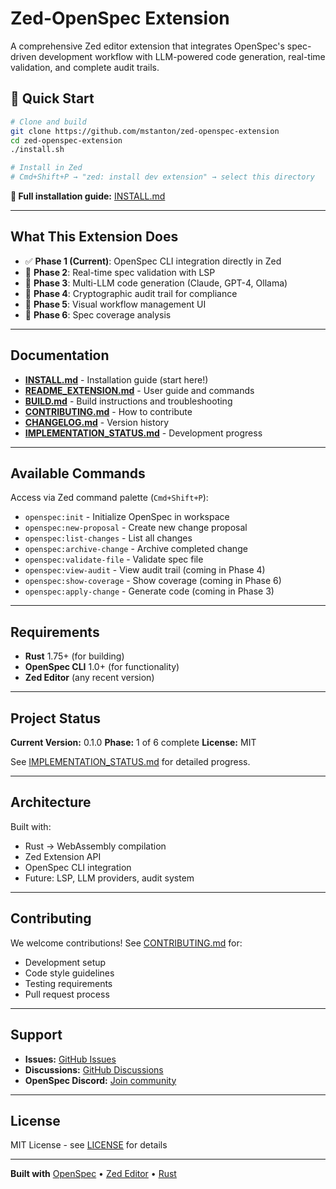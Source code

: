 # Zed-OpenSpec Extension

A comprehensive Zed editor extension that integrates OpenSpec's spec-driven development workflow with LLM-powered code generation, real-time validation, and complete audit trails.

## 🚀 Quick Start

```bash
# Clone and build
git clone https://github.com/mstanton/zed-openspec-extension
cd zed-openspec-extension
./install.sh

# Install in Zed
# Cmd+Shift+P → "zed: install dev extension" → select this directory
```

**📖 Full installation guide:** [INSTALL.md](INSTALL.md)

---

## What This Extension Does

- ✅ **Phase 1 (Current)**: OpenSpec CLI integration directly in Zed
- 🚧 **Phase 2**: Real-time spec validation with LSP
- 🚧 **Phase 3**: Multi-LLM code generation (Claude, GPT-4, Ollama)
- 🚧 **Phase 4**: Cryptographic audit trail for compliance
- 🚧 **Phase 5**: Visual workflow management UI
- 🚧 **Phase 6**: Spec coverage analysis

---

## Documentation

- **[INSTALL.md](INSTALL.md)** - Installation guide (start here!)
- **[README_EXTENSION.md](README_EXTENSION.md)** - User guide and commands
- **[BUILD.md](BUILD.md)** - Build instructions and troubleshooting
- **[CONTRIBUTING.md](CONTRIBUTING.md)** - How to contribute
- **[CHANGELOG.md](CHANGELOG.md)** - Version history
- **[IMPLEMENTATION_STATUS.md](IMPLEMENTATION_STATUS.md)** - Development progress

---

## Available Commands

Access via Zed command palette (`Cmd+Shift+P`):

- `openspec:init` - Initialize OpenSpec in workspace
- `openspec:new-proposal` - Create new change proposal
- `openspec:list-changes` - List all changes
- `openspec:archive-change` - Archive completed change
- `openspec:validate-file` - Validate spec file
- `openspec:view-audit` - View audit trail (coming in Phase 4)
- `openspec:show-coverage` - Show coverage (coming in Phase 6)
- `openspec:apply-change` - Generate code (coming in Phase 3)

---

## Requirements

- **Rust** 1.75+ (for building)
- **OpenSpec CLI** 1.0+ (for functionality)
- **Zed Editor** (any recent version)

---

## Project Status

**Current Version:** 0.1.0
**Phase:** 1 of 6 complete
**License:** MIT

See [IMPLEMENTATION_STATUS.md](IMPLEMENTATION_STATUS.md) for detailed progress.

---

## Architecture

Built with:
- Rust → WebAssembly compilation
- Zed Extension API
- OpenSpec CLI integration
- Future: LSP, LLM providers, audit system

---

## Contributing

We welcome contributions! See [CONTRIBUTING.md](CONTRIBUTING.md) for:
- Development setup
- Code style guidelines
- Testing requirements
- Pull request process

---

## Support

- **Issues:** [GitHub Issues](https://github.com/mstanton/zed-openspec-extension/issues)
- **Discussions:** [GitHub Discussions](https://github.com/mstanton/zed-openspec-extension/discussions)
- **OpenSpec Discord:** [Join community](https://discord.gg/YctCnvvshC)

---

## License

MIT License - see [LICENSE](LICENSE) for details

---

**Built with** [OpenSpec](https://github.com/Fission-AI/OpenSpec) • [Zed Editor](https://zed.dev) • [Rust](https://rust-lang.org)
